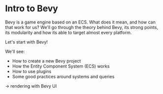 # Intro to Bevy

Bevy is a game engine based on an ECS. What does it mean, and how can that work for us? We'll go through the theory behind Bevy, its strong points, its modularity and how its able to target almost every platform.

Let's start with Bevy!

We'll see:

- How to create a new Bevy project
- How the Entity Component System (ECS) works
- How to use plugins
- Some good practices around systems and queries

-> rendering with Bevy UI
